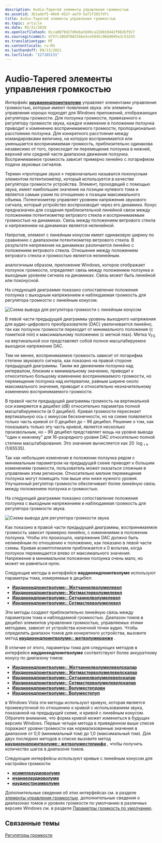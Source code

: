 ```yaml
---
description: Audio-Tapered элементы управления громкостью
ms.assetid: 3b1adef5-40e9-4527-aa79-5a71f201fdfc
title: Audio-Tapered элементы управления громкостью
ms.topic: article
ms.date: 05/31/2018
ms.openlocfilehash: 0cca0879d27d0eba3d49ca22b019442f882bf917
ms.sourcegitcommit: d75fc10b9f0825bbe5ce5045c90d4045e3c53243
ms.translationtype: MT
ms.contentlocale: ru-RU
ms.lasthandoff: 09/13/2021
ms.locfileid: "127165131"
---
```

# <a name="audio-tapered-volume-controls"></a>Audio-Tapered элементы управления громкостью

Интерфейс [**иаудиоендпоинтволуме**](/windows/desktop/api/Endpointvolume/nn-endpointvolume-iaudioendpointvolume) управляет элементами управления громкостью, которые имеют появления звука. эти элементы управления хорошо подходят для Windows приложений, отображающих регуляторы громкости. Для ползунка громкости, привязанного к регулятору громкости звука, каждое изменение в положении ползунка приводит к изменению воспринимаемого громкости, пропорционально расстоянию ползунка. Для конкретного расстояния между командировками величина, на которую воспринимается или уменьшается воспринимаемая громкость, приблизительно одинакова независимо от того, происходит ли перемещение ползунка в нижней, верхней или средней части диапазона движения ползунка. Воспринимаемое громкость зависит примерно линейно с логарифмом подачи звуковых сигналов.

Термин «пропорции *звука* » первоначально назывался поконусным элементом потентиометер, который используется в качестве регулятора громкости устройства. Элемент, проходящий с помощью звука, имеет наибольшее значение на позиции нулевого тома и является самым узким по отношению к позиции максимального объема. Потентиометер управляет уровнем напряжения звукового сигнала, который устройство воспроизводит через его динамики. Конус предназначен для создания приблизительной линейной связи между положением потентиометер ветрового стекла и воспринимаемым громкостью на динамиках. Связь между положением ветрового стекла и напряжением на динамиках является нелинейной.

Напротив, элемент с линейным конусом имеет одинаковую ширину по сравнению с диапазоном потентиометер ветрового стекла. В результате напряжение на динамиках различается линейно с положением ветрового стекла. Отношение между положением ветрового стекла и громкостью является нелинейным.

аналогичным образом, приложение Windows, которое отображает ползунок громкости, определяет связь между положением ползунка и выходным уровнем сигнала на динамиках. Связь может быть линейной или поконусной.

На следующей диаграмме показано сопоставление положения ползунка с выходным напряжением и наблюдаемая громкость для регулятора громкости с линейным конусом.

![Схема вывода для регулятора громкости с линейным конусом](images/taper1.jpg)

В левой части предыдущей диаграммы уровень выходного напряжения для аудио-цифрового преобразователя (DAC) увеличивается линейно, так как ползунок громкости переходит от минимального положения (с пометкой min) к максимальному положению (с меткой max). Метка V<sub>FS</sub> на вертикальной оси представляет собой полное масштабируемое выходное напряжение DAC.

Тем не менее, воспринимаемое громкость зависит от логарифма степени звукового сигнала, как показано на правой стороне предыдущей диаграммы. Таким же движением ползунка над интервалом, близким к минимальному значению, приводит к относительно большому изменению воспринимаемого громкости, но перемещение ползунка над интервалом, равным ширине около максимального значения, приводит к относительно незначительному изменению воспринимаемого громкости.

В правой части предыдущей диаграммы громкость на вертикальной оси измеряется в децибел (dB) относительно параметра полной масштабируемости (в 0 децибел). Кривая громкости пересекает вертикальную ось с минусом бесконечности, но на схеме появляется только часть кривой от 0 децибел до – 96 децибел. Решение о том, как показывать только эту часть кривой, является несколько произвольным, но – 96 децибел представляет мощь на уровне вывода "один к нижнему" для 16-разрядного уровня DAC относительно полной степени масштабирования. Это значение вычисляется как 20<sup>.</sup> log ₁ ₀ (1/65535).

Так как небольшие изменения в положении ползунка рядом с минимальным параметром на предыдущей схеме приводят к большим изменениям громкости, пользователь может оказаться сложным в управлении этим регионом. Относительно мелкие перемещения ползунка могут помещать том выше или ниже нужного уровня. Улучшенный регулятор громкости обеспечивает более линейную связь между положением ползунка и громкостью.

На следующей диаграмме показано сопоставление положения ползунка с выходным напряжением и наблюдаемая громкость для регулятора громкости звука.

![Схема вывода для регулятора громкости звука](images/taper2.jpg)

Как показано в правой части предыдущей диаграммы, воспринимаемое громкость зависит примерно линейно, с изменениями в положении ползунка. Чтобы это произошло, напряжение DAC должно быть нелинейным по отношению к положению, как показано в левой части схемы. Кривая асимптотикалли приближается к 0 вольтам, когда ползунок перемещается влево от максимального значения. Напряжение в минимальном положении ползунка очень мало, но может не равняться нулю.

Следующие методы в интерфейсе **иаудиоендпоинтволуме** используют параметры тома, измеряемые в децибел:

-   [**Иаудиоендпоинтволуме:: Жетчаннелволумелевел**](/windows/desktop/api/Endpointvolume/nf-endpointvolume-iaudioendpointvolume-getchannelvolumelevel)
-   [**Иаудиоендпоинтволуме:: Жетмастерволумелевел**](/windows/desktop/api/Endpointvolume/nf-endpointvolume-iaudioendpointvolume-getmastervolumelevel)
-   [**Иаудиоендпоинтволуме:: Сетчаннелволумелевел**](/windows/desktop/api/Endpointvolume/nf-endpointvolume-iaudioendpointvolume-setchannelvolumelevel)
-   [**Иаудиоендпоинтволуме:: Сетмастерволумелевел**](/windows/desktop/api/Endpointvolume/nf-endpointvolume-iaudioendpointvolume-setmastervolumelevel)

Эти методы создают приблизительно линейную связь между параметром тома и наблюдаемой громкостью. Диапазон томов в децибел элементов управления громкостью, управляемых этими методами, зависит от устройства конечной точки аудио. Чтобы определить диапазон томов для конкретного устройства, вызовите метод [**иаудиоендпоинтволуме:: жетволумеранже**](/windows/desktop/api/Endpointvolume/nf-endpointvolume-iaudioendpointvolume-getvolumerange) .

В отличие от этого, параметры тома для следующих методов в интерфейсе **иаудиоендпоинтволуме** соответствуют более аккуратному конусу по диапазону томов:

-   [**Иаудиоендпоинтволуме:: Жетчаннелволумелевелскалар**](/windows/desktop/api/Endpointvolume/nf-endpointvolume-iaudioendpointvolume-getchannelvolumelevelscalar)
-   [**Иаудиоендпоинтволуме:: Жетмастерволумелевелскалар**](/windows/desktop/api/Endpointvolume/nf-endpointvolume-iaudioendpointvolume-getmastervolumelevelscalar)
-   [**Иаудиоендпоинтволуме:: Сетчаннелволумелевелскалар**](/windows/desktop/api/Endpointvolume/nf-endpointvolume-iaudioendpointvolume-setchannelvolumelevelscalar)
-   [**Иаудиоендпоинтволуме:: Сетмастерволумелевелскалар**](/windows/desktop/api/Endpointvolume/nf-endpointvolume-iaudioendpointvolume-setmastervolumelevelscalar)
-   [**Иаудиоендпоинтволуме:: Волуместепдовн**](/windows/desktop/api/Endpointvolume/nf-endpointvolume-iaudioendpointvolume-volumestepdown)
-   [**Иаудиоендпоинтволуме:: Волуместепуп**](/windows/desktop/api/Endpointvolume/nf-endpointvolume-iaudioendpointvolume-volumestepup)

в Windows Vista эти методы используют кривую, которая является промежуточной по отношению к кривой с использованием звука, показанной на предыдущей схеме, и кривой с линейным конусом. Обратите внимание, что форма кривой может измениться в будущих версиях Windows. Первые четыре метода в приведенном выше списке поражают уровни громкости как нормализованные значения в диапазоне от 0,0 (минимальный том) до 1,0 (максимальный том). Для двух последних методов в списке вызовите метод [**иаудиоендпоинтволуме:: жетволуместепинфо**](/windows/desktop/api/Endpointvolume/nf-endpointvolume-iaudioendpointvolume-getvolumestepinfo) , чтобы получить количество шагов в диапазоне томов.

Следующие интерфейсы используют кривые с линейным конусом для настройки громкости:

-   [**исимплеаудиоволуме**](/windows/desktop/api/Audioclient/nn-audioclient-isimpleaudiovolume)
-   [**ичаннелаудиоволуме**](/windows/desktop/api/Audioclient/nn-audioclient-ichannelaudiovolume)
-   [**иаудиостреамволуме**](/windows/desktop/api/Audioclient/nn-audioclient-iaudiostreamvolume)

Дополнительные сведения об этих интерфейсах см. в разделе [элементы управления громкостью](session-volume-controls.md). дополнительные сведения о диапазонах томов и уровнях громкости по умолчанию в различных версиях Windows см. в разделе [Параметры громкость по умолчанию](/windows-hardware/drivers/audio/default-audio-volume-settings).

## <a name="related-topics"></a>Связанные темы

<dl> <dt>

[Регуляторы громкости](volume-controls.md)
</dt> </dl>

 

 
